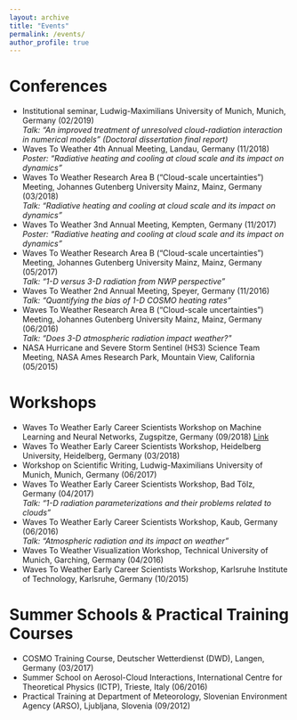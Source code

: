 ```yaml
---
layout: archive
title: "Events"
permalink: /events/
author_profile: true
---
```


Conferences
======
* Institutional seminar, Ludwig-Maximilians University of Munich, Munich, Germany (02/2019)<br/>_Talk: “An improved treatment of unresolved cloud-radiation interaction in numerical models” (Doctoral dissertation final report)_
* Waves To Weather 4th Annual Meeting, Landau, Germany (11/2018)<br/>_Poster: “Radiative heating and cooling at cloud scale and its impact on dynamics”_
* Waves To Weather Research Area B (“Cloud-scale uncertainties”) Meeting, Johannes Gutenberg University Mainz, Mainz, Germany (03/2018)<br/>_Talk: “Radiative heating and cooling at cloud scale and its impact on dynamics”_
* Waves To Weather 3nd Annual Meeting, Kempten, Germany (11/2017)<br/>_Poster: “Radiative heating and cooling at cloud scale and its impact on dynamics”_
* Waves To Weather Research Area B (“Cloud-scale uncertainties”) Meeting, Johannes Gutenberg University Mainz, Mainz, Germany (05/2017)<br/>_Talk: “1-D versus 3-D radiation from NWP perspective”_
* Waves To Weather 2nd Annual Meeting, Speyer, Germany (11/2016)<br/>_Talk: “Quantifying the bias of 1-D COSMO heating rates”_
* Waves To Weather Research Area B (“Cloud-scale uncertainties”) Meeting, Johannes Gutenberg University Mainz, Mainz, Germany (06/2016)<br/>_Talk: “Does 3-D atmospheric radiation impact weather?"_
* NASA Hurricane and Severe Storm Sentinel (HS3) Science Team Meeting, NASA Ames Research Park, Mountain View, California (05/2015)

Workshops
======
* Waves To Weather Early Career Scientists Workshop on Machine Learning and Neural Networks, Zugspitze, Germany (09/2018) [Link](https://www.wavestoweather.de/meetings/workshop_neural_networks_sep18/index.html)
* Waves To Weather Early Career Scientists Workshop, Heidelberg University, Heidelberg, Germany (03/2018)
* Workshop on Scientific Writing, Ludwig-Maximilians University of Munich, Munich, Germany (06/2017)
* Waves To Weather Early Career Scientists Workshop, Bad Tölz, Germany (04/2017)<br/>_Talk: “1-D radiation parameterizations and their problems related to clouds”_
* Waves To Weather Early Career Scientists Workshop, Kaub, Germany (06/2016)<br/>_Talk: “Atmospheric radiation and its impact on weather”_
* Waves To Weather Visualization Workshop, Technical University of Munich, Garching, Germany (04/2016)
* Waves To Weather Early Career Scientists Workshop, Karlsruhe Institute of Technology, Karlsruhe, Germany (10/2015)

Summer Schools & Practical Training Courses
======
* COSMO Training Course, Deutscher Wetterdienst (DWD), Langen, Germany (03/2017)
* Summer School on Aerosol-Cloud Interactions, International Centre for Theoretical Physics (ICTP), Trieste, Italy (06/2016)
* Practical Training at Department of Meteorology, Slovenian Environment Agency (ARSO), Ljubljana, Slovenia (09/2012)

